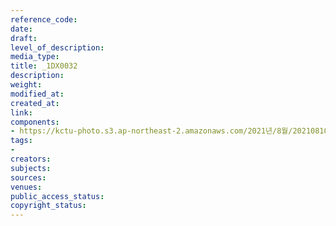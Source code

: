 ```yaml
---
reference_code: 
date: 
draft: 
level_of_description: 
media_type: 
title: _1DX0032
description: 
weight: 
modified_at: 
created_at: 
link: 
components:
- https://kctu-photo.s3.ap-northeast-2.amazonaws.com/2021년/8월/20210810_2021년+22기+민주노총+중앙통일선봉대+발대식/_1DX0032.jpg
tags:
- 
creators: 
subjects: 
sources: 
venues: 
public_access_status: 
copyright_status: 
---
```

